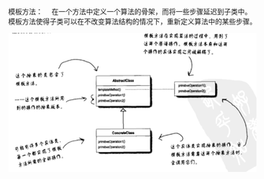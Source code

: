 模板方法：
&emsp;在一个方法中定义一个算法的骨架，而将一些步骤延迟到子类中。
模板方法使得子类可以在不改变算法结构的情况下，重新定义算法中的某些步骤。

![template.png](..%2F..%2F..%2F..%2Fresources%2Fstatic%2Fheadfirst_img%2Ftemplate.png)
